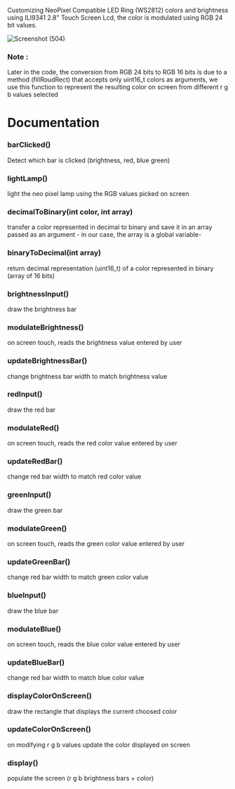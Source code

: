 Customizing NeoPixel Compatible LED Ring (WS2812) colors and brightness using ILI9341 2.8" Touch Screen Lcd, the color is modulated using RGB 24 bit values.

![Screenshot (504)](https://github.com/NBAmine/Lamp-with-customized-colors/assets/86920473/7fdbf755-d167-4b3e-b724-b4cbb852f5dc)

### Note :
Later in the code, the conversion from RGB 24 bits to RGB 16 bits is due to a method (fillRoudRect) that accepts only uint16_t colors as arguments, we use this function to represent the resulting color on screen from different r g b values selected

# Documentation
### **barClicked()**

Detect which bar is clicked (brightness, red, blue green)

### **lightLamp()**

light the neo pixel lamp using the RGB values picked on screen

### **decimalToBinary(int color, int array)**

transfer a color represented in decimal to binary and save it in an array passed as an argument - in our case, the array is a global variable-

### **binaryToDecimal(int array)**

return decimal representation (uint16_t) of a color represented in binary (array of 16 bits)

### **brightnessInput()**

draw the brightness bar

### **modulateBrightness()**

on screen touch, reads the brightness value entered by user

### **updateBrightnessBar()**

change brightness bar width to match brightness value

### **redInput()**

draw the red bar

### **modulateRed()**

on screen touch, reads the red color value entered by user

### **updateRedBar()**

change red bar width to match red color value

### **greenInput()**

draw the green bar

### **modulateGreen()**

on screen touch, reads the green color value entered by user

### **updateGreenBar()**

change red bar width to match green color value

### **blueInput()**

draw the blue bar

### **modulateBlue()**

on screen touch, reads the blue color value entered by user

### **updateBlueBar()**

change red bar width to match blue color value

### **displayColorOnScreen()**

draw the rectangle that displays the current choosed color

### **updateColorOnScreen()**

on modifying r g b values update the color displayed on screen

### **display()**

populate the screen (r g b brightness bars + color)

